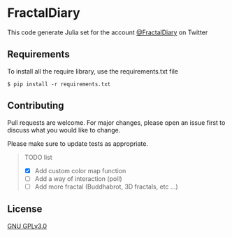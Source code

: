 # FractalDiary 
This code generate Julia set for the account [@FractalDiary](https://twitter.com/FractalDiary) on Twitter

## Requirements
To install all the require library, use the requirements.txt file
```
$ pip install -r requirements.txt
```

## Contributing
Pull requests are welcome. For major changes, please open an issue first to discuss what you would like to change.

Please make sure to update tests as appropriate.
> TODO list
> -[x] Add custom color map function
> -[ ] Add a way of interaction (poll)
> -[ ] Add more fractal (Buddhabrot, 3D fractals, etc ...)
## License
[GNU GPLv3.0](https://www.gnu.org/licenses/gpl-3.0.html)
